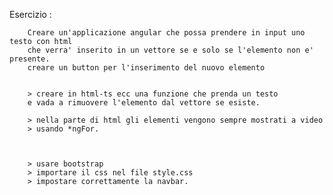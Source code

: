

Esercizio : 

        Creare un'applicazione angular che possa prendere in input uno testo con html
        che verra' inserito in un vettore se e solo se l'elemento non e' presente.
        creare un button per l'inserimento del nuovo elemento
        
        
        > creare in html-ts ecc una funzione che prenda un testo
        e vada a rimuovere l'elemento dal vettore se esiste.
        
        > nella parte di html gli elementi vengono sempre mostrati a video
        > usando *ngFor.
        
        
        
        > usare bootstrap
        > importare il css nel file style.css
        > impostare correttamente la navbar.
        
        
        
      
